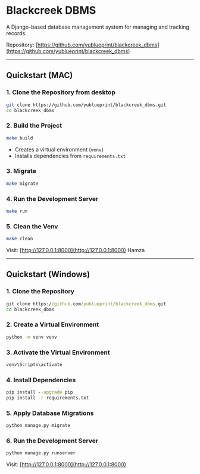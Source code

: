 # Blackcreek DBMS

A Django-based database management system for managing and tracking records.

Repository: [https://github.com/yublueprint/blackcreek_dbms](https://github.com/yublueprint/blackcreek_dbms)

---

## Quickstart (MAC)

### 1. Clone the Repository from desktop

```bash
git clone https://github.com/yublueprint/blackcreek_dbms.git
cd blackcreek_dbms
```

### 2. Build the Project

```bash
make build
```

- Creates a virtual environment (`venv`)
- Installs dependencies from `requirements.txt`

### 3. Migrate

```bash
make migrate
```

### 4. Run the Development Server

```bash
make run
```

### 5. Clean the Venv

```bash
make clean
```

Visit: [http://127.0.0.1:8000](http://127.0.0.1:8000)
Hamza

---

## Quickstart (Windows)

### 1. Clone the Repository

```bat
git clone https://github.com/yublueprint/blackcreek_dbms.git
cd blackcreek_dbms
```

### 2. Create a Virtual Environment

```bat
python -m venv venv
```

### 3. Activate the Virtual Environment

```bat
venv\Scripts\activate
```

### 4. Install Dependencies

```bat
pip install --upgrade pip
pip install -r requirements.txt
```

### 5. Apply Database Migrations

```bat
python manage.py migrate
```

### 6. Run the Development Server

```bat
python manage.py runserver
```

Visit: [http://127.0.0.1:8000](http://127.0.0.1:8000)

